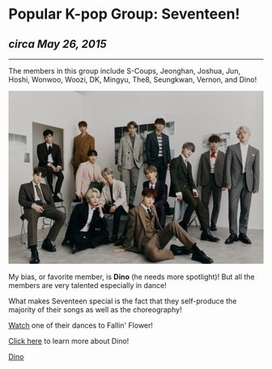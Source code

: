 <!DOCTYPE html>
<html>
  <head>
    <meta charset="utf-8">
  </head>

  <body>

  <h1>Popular K-pop Group: Seventeen!</h1>
  <h2><i>circa May 26, 2015</i></h2>
  <hr size="3" width="100%" color="white">

  <p>The members in this group include S-Coups, Jeonghan, Joshua, Jun, Hoshi, Wonwoo, Woozi, DK, Mingyu, The8, Seungkwan, Vernon, and Dino!</p>

  <img src="550px-SEVENTEEN_-_An_Ode_promo.jpg" alt="A group picture of all thirteen members in Seventeen!">

  My bias, or favorite member, is <strong>Dino</strong> (he needs more spotlight)! But all the members are very talented especially in dance!

  <p> What makes Seventeen special is the fact that they self-produce the majority of their songs as well as the choreography! </p>

  <p><a href="https://www.youtube.com/watch?v=SUBENaJNfNY" target="_blank">Watch</a> one of their dances to Fallin' Flower!</p>

  <p><a href="dino.html">Click here</a> to learn more about Dino!</p>


  <nav><a href="dino.html">Dino</a></nav>
  </body>



</html>
